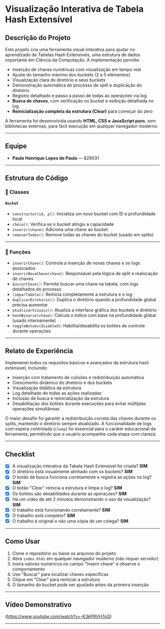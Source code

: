 # Visualização Interativa de Tabela Hash Extensível

## Descrição do Projeto

Este projeto cria uma ferramenta visual interativa para ajudar no aprendizado de Tabelas Hash Extensíveis, uma estrutura de dados importante em Ciência da Computação. A implementação permite:

- Inserção de chaves numéricas com visualização em tempo real
- Ajuste do tamanho máximo dos buckets (2 a 5 elementos)
- Visualização clara do diretório e seus buckets
- Demonstração automática do processo de *split* e duplicação do diretório
- Registro detalhado e passo a passo de todas as operações via log
- **Busca de chaves**, com verificação no bucket e exibição detalhada no log
- **Reinicialização completa da estrutura (Clear)** para começar do zero

A ferramenta foi desenvolvida usando **HTML, CSS e JavaScript puro**, sem bibliotecas externas, para fácil execução em qualquer navegador moderno.

---

## Equipe

- **Paulo Henrique Lopes de Paula** — 829031

---

## Estrutura do Código

### 🧱 Classes

#### `Bucket`
- `constructor(id, pl)`: Inicializa um novo bucket com ID e profundidade local
- `cheio()`: Verifica se o bucket atingiu a capacidade
- `inserir(chave)`: Adiciona uma chave ao bucket
- `removerTodos()`: Remove todas as chaves do bucket (usado em splits)

---

### 🔧 Funções

- `inserirChave()`: Controla a inserção de novas chaves e os logs associados
- `inserirNovaChave(chave)`: Responsável pela lógica de split e realocação de chaves
- `buscarChave()`: Permite buscar uma chave na tabela, com logs detalhados do processo
- `limparTabela()`: Reinicia completamente a estrutura e o log
- `duplicarDiretorio()`: Duplica o diretório quando a profundidade global precisa aumentar
- `atualizarVisuais()`: Atualiza a interface gráfica dos buckets e diretório
- `hashBinario(chave)`: Calcula o índice com base na profundidade global (usado internamente)
- `toggleBotoes(disabled)`: Habilita/desabilita os botões de controle durante operações

---

## Relato de Experiência

Implemenei todos os requisitos básicos e avançados da estrutura hash extensível, incluindo:

- Inserção com tratamento de colisões e redistribuição automática
- Crescimento dinâmico do diretório e dos buckets
- Visualização didática da estrutura
- Log detalhado de todas as ações realizadas
- Inclusão de busca e reinicialização da estrutura
- Desabilitação dos botões durante execuções para evitar múltiplas operações simultâneas

O maior desafio foi garantir a redistribuição correta das chaves durante os splits, mantendo o diretório sempre atualizado. A funcionalidade de logs com espera controlada (`sleep`) foi essencial para o caráter educacional da ferramenta, permitindo que o usuário acompanhe cada etapa com clareza.

---

## Checklist

- [x] A visualização interativa da Tabela Hash Extensível foi criada? **SIM**
- [x] O diretório está visualmente alinhado com os buckets? **SIM**
- [x] O botão de busca funciona corretamente e registra as ações no log? **SIM**
- [x] O botão "Clear" reinicia a estrutura e limpa o log? **SIM**
- [x] Os botões são desabilitados durante as operações? **SIM**
- [x] Há um vídeo de até 2 minutos demonstrando o uso da visualização? **SIM**
- [x] O trabalho está funcionando corretamente? **SIM**
- [x] O trabalho está completo? **SIM**
- [x] O trabalho é original e não uma cópia de um colega? **SIM**

---

## Como Usar

1. Clone o repositório ou baixe os arquivos do projeto
2. Abra `index.html` em qualquer navegador moderno (não requer servidor)
3. Insira valores numéricos no campo "Inserir chave" e observe o comportamento
4. Use "Buscar" para localizar chaves específicas
5. Clique em "Clear" para reiniciar a estrutura
6. O tamanho do bucket pode ser ajustado antes da primeira inserção

---

## Vídeo Demonstrativo

(https://www.youtube.com/watch?v=-K3kPRVH7oQ)

---

